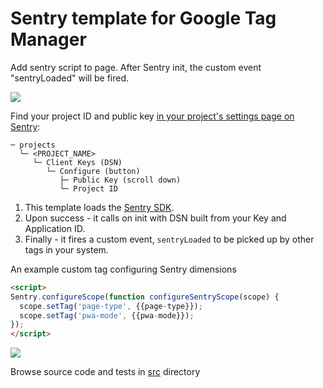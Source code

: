 # Sentry template for Google Tag Manager

Add sentry script to page.
After Sentry init, the custom event "sentryLoaded" will be fired.

![](https://user-images.githubusercontent.com/516342/77833539-3728d780-714f-11ea-900e-5e25b0a7a8a9.png)


Find your project ID and public key [in your project's settings page on Sentry](https://sentry.io/settings):
```
─ projects
  └─ <PROJECT_NAME>
     └─ Client Keys (DSN)
        └─ Configure (button)
           ├─ Public Key (scroll down)
           └─ Project ID
```

1. This template loads the [Sentry SDK](https://docs.sentry.io/error-reporting/quickstart/?platform=browser).
2. Upon success - it calls on init with DSN built from your Key and Application ID.
3. Finally - it fires a custom event, `sentryLoaded` to be picked up by other tags in your system.

An example custom tag configuring Sentry dimensions
```html
<script>
Sentry.configureScope(function configureSentryScope(scope) {
  scope.setTag('page-type', {{page-type}});
  scope.setTag('pwa-mode', {{pwa-mode}});
});
</script>
```

![](https://user-images.githubusercontent.com/516342/73126539-a736a800-3fbc-11ea-8d84-f7107b4d657a.png)

Browse source code and tests in [src](./src) directory
